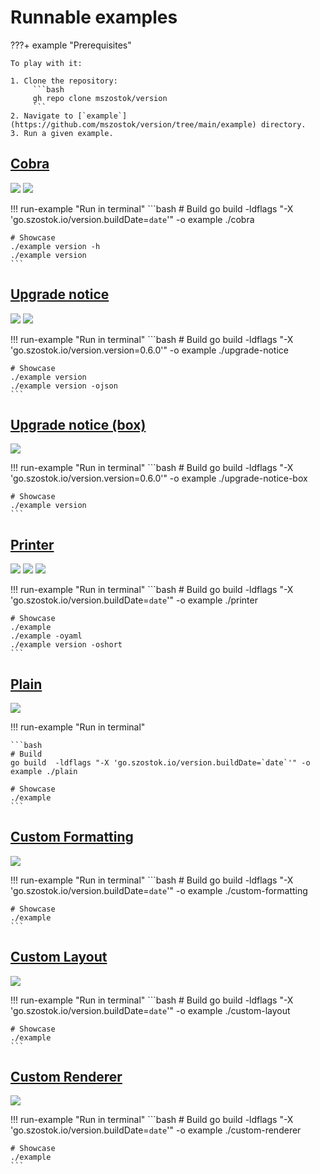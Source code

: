 # Runnable examples

???+ example "Prerequisites"

    To play with it:

    1. Clone the repository:
    	 ```bash
    	 gh repo clone mszostok/version
    	 ```
    2. Navigate to [`example`](https://github.com/mszostok/version/tree/main/example) directory.
    3. Run a given example.


## [Cobra](https://github.com/mszostok/version/tree/main/example/cobra/main.go)

![](assets/examples/screen-cobra-version_-h.png)
![](assets/examples/screen-cobra-version.png)

!!! run-example "Run in terminal"
    ```bash
    # Build
    go build -ldflags "-X 'go.szostok.io/version.buildDate=`date`'" -o example ./cobra

    # Showcase
    ./example version -h
    ./example version
    ```

## [Upgrade notice](https://github.com/mszostok/version/tree/main/example/upgrade-notice/main.go)

![](assets/examples/screen-upgrade-notice-version.png)
![](assets/examples/screen-upgrade-notice-version_-ojson.png)

!!! run-example "Run in terminal"
    ```bash
    # Build
    go build -ldflags "-X 'go.szostok.io/version.version=0.6.0'" -o example ./upgrade-notice

    # Showcase
    ./example version
    ./example version -ojson
    ```

## [Upgrade notice (box)](https://github.com/mszostok/version/tree/main/example/upgrade-notice-box/main.go)

![](assets/examples/screen-upgrade-notice-box-version.png)

!!! run-example "Run in terminal"
    ```bash
    # Build
    go build -ldflags "-X 'go.szostok.io/version.version=0.6.0'" -o example ./upgrade-notice-box

    # Showcase
    ./example version
    ```

## [Printer](https://github.com/mszostok/version/tree/main/example/printer/main.go)

![](assets/examples/screen-printer-.png)
![](assets/examples/screen-printer--oyaml.png)
![](assets/examples/screen-printer--oshort.png)

!!! run-example "Run in terminal"
    ```bash
    # Build
    go build -ldflags "-X 'go.szostok.io/version.buildDate=`date`'" -o example ./printer

    # Showcase
    ./example
    ./example -oyaml
    ./example version -oshort
    ```

## [Plain](https://github.com/mszostok/version/tree/main/example/plain/main.go)

![](assets/examples/screen-plain-.png)

!!! run-example "Run in terminal"

    ```bash
    # Build
    go build  -ldflags "-X 'go.szostok.io/version.buildDate=`date`'" -o example ./plain

    # Showcase
    ./example
    ```

## [Custom Formatting](https://github.com/mszostok/version/tree/main/example/custom-formatting/main.go)

![](assets/examples/screen-custom-formatting-.png)

!!! run-example "Run in terminal"
    ```bash
    # Build
    go build -ldflags "-X 'go.szostok.io/version.buildDate=`date`'" -o example ./custom-formatting

    # Showcase
    ./example
    ```

## [Custom Layout](https://github.com/mszostok/version/tree/main/example/custom-layout/main.go)

![](assets/examples/screen-custom-layout-.png)

!!! run-example "Run in terminal"
    ```bash
    # Build
    go build -ldflags "-X 'go.szostok.io/version.buildDate=`date`'" -o example ./custom-layout

    # Showcase
    ./example
    ```

## [Custom Renderer](https://github.com/mszostok/version/tree/main/example/custom-renderer/main.go)

![](assets/examples/screen-custom-renderer-.png)

!!! run-example "Run in terminal"
    ```bash
    # Build
    go build -ldflags "-X 'go.szostok.io/version.buildDate=`date`'" -o example ./custom-renderer

    # Showcase
    ./example
    ```

